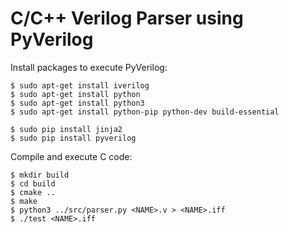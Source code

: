 # C/C++ Verilog Parser using PyVerilog

Install packages to execute PyVerilog:

```
$ sudo apt-get install iverilog
$ sudo apt-get install python
$ sudo apt-get install python3
$ sudo apt-get install python-pip python-dev build-essential

$ sudo pip install jinja2
$ sudo pip install pyverilog
```

Compile and execute C code:

```
$ mkdir build
$ cd build
$ cmake ..
$ make
$ python3 ../src/parser.py <NAME>.v > <NAME>.iff
$ ./test <NAME>.iff
```
